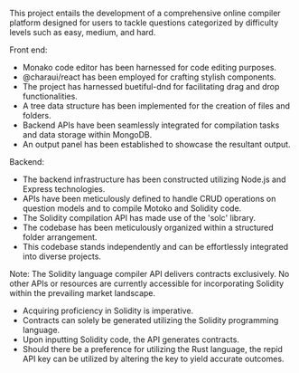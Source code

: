 This project entails the development of a comprehensive online compiler platform designed for users to tackle questions categorized by difficulty levels such as easy, medium, and hard.

Front end:
- Monako code editor has been harnessed for code editing purposes.
- @charaui/react has been employed for crafting stylish components.
- The project has harnessed buetiful-dnd for facilitating drag and drop functionalities.
- A tree data structure has been implemented for the creation of files and folders.
- Backend APIs have been seamlessly integrated for compilation tasks and data storage within MongoDB.
- An output panel has been established to showcase the resultant output.

Backend:
- The backend infrastructure has been constructed utilizing Node.js and Express technologies.
- APIs have been meticulously defined to handle CRUD operations on question models and to compile Motoko and Solidity code.
- The Solidity compilation API has made use of the 'solc' library.
- The codebase has been meticulously organized within a structured folder arrangement.
- This codebase stands independently and can be effortlessly integrated into diverse projects.

Note: The Solidity language compiler API delivers contracts exclusively. No other APIs or resources are currently accessible for incorporating Solidity within the prevailing market landscape.
- Acquiring proficiency in Solidity is imperative.
- Contracts can solely be generated utilizing the Solidity programming language.
- Upon inputting Solidity code, the API generates contracts.
- Should there be a preference for utilizing the Rust language, the repid API key can be utilized by altering the key to yield accurate outcomes.

